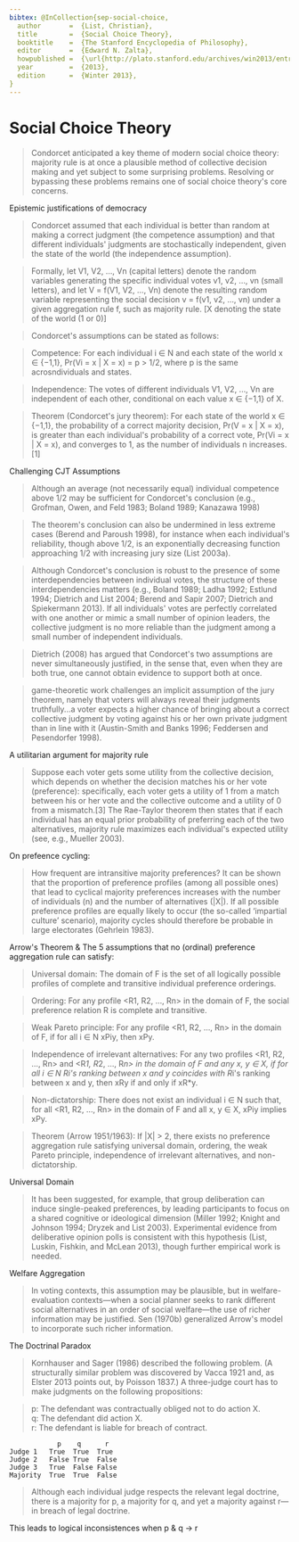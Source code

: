 ```yaml
---
bibtex: @InCollection{sep-social-choice,
  author       =  {List, Christian},
  title        =  {Social Choice Theory},
  booktitle    =  {The Stanford Encyclopedia of Philosophy},
  editor       =  {Edward N. Zalta},
  howpublished =  {\url{http://plato.stanford.edu/archives/win2013/entries/social-choice/}},
  year         =  {2013},
  edition      =  {Winter 2013},
}
---
```


# Social Choice Theory

> Condorcet anticipated a key theme of modern social choice theory: majority rule is at once a plausible method of collective decision making and yet subject to some surprising problems. Resolving or bypassing these problems remains one of social choice theory's core concerns. 

Epistemic justifications of democracy 

> Condorcet assumed that each individual is better than random at making a correct judgment (the competence assumption) and that different individuals' judgments are stochastically independent, given the state of the world (the independence assumption). 

> Formally, let V1, V2, …, Vn (capital letters) denote the random variables generating the specific individual votes v1, v2, …, vn (small letters), and let V = f(V1, V2, …, Vn) denote the resulting random variable representing the social decision v = f(v1, v2, …, vn) under a given aggregation rule f, such as majority rule.  [X denoting the state of the world (1 or 0)]

> Condorcet's assumptions can be stated as follows:

> Competence: For each individual i ∈ N and each state of the world x ∈ {−1,1}, Pr(Vi = x | X = x) = p > 1/2, where p is the same acrosndividuals and states.

> Independence: The votes of different individuals V1, V2, …, Vn are independent of each other, conditional on each value x ∈ {−1,1} of X.

> Theorem (Condorcet's jury theorem): For each state of the world x ∈ {−1,1}, the probability of a correct majority decision, Pr(V = x | X = x), is greater than each individual's probability of a correct vote, Pr(Vi = x | X = x), and converges to 1, as the number of individuals n increases.[1]


Challenging CJT Assumptions

> Although an average (not necessarily equal) individual competence above 1/2 may be sufficient for Condorcet's conclusion (e.g., Grofman, Owen, and Feld 1983; Boland 1989; Kanazawa 1998)

> The theorem's conclusion can also be undermined in less extreme cases (Berend and Paroush 1998), for instance when each individual's reliability, though above 1/2, is an exponentially decreasing function approaching 1/2 with increasing jury size (List 2003a).

> Although Condorcet's conclusion is robust to the presence of some interdependencies between individual votes, the structure of these interdependencies matters (e.g., Boland 1989; Ladha 1992; Estlund 1994; Dietrich and List 2004; Berend and Sapir 2007; Dietrich and Spiekermann 2013). If all individuals' votes are perfectly correlated with one another or mimic a small number of opinion leaders, the collective judgment is no more reliable than the judgment among a small number of independent individuals.

> Dietrich (2008) has argued that Condorcet's two assumptions are never simultaneously justified, in the sense that, even when they are both true, one cannot obtain evidence to support both at once.

> game-theoretic work challenges an implicit assumption of the jury theorem, namely that voters will always reveal their judgments truthfully...a voter expects a higher chance of bringing about a correct collective judgment by voting against his or her own private judgment than in line with it (Austin-Smith and Banks 1996; Feddersen and Pesendorfer 1998).

A utilitarian argument for majority rule

> Suppose each voter gets some utility from the collective decision, which depends on whether the decision matches his or her vote (preference): specifically, each voter gets a utility of 1 from a match between his or her vote and the collective outcome and a utility of 0 from a mismatch.[3] The Rae-Taylor theorem then states that if each individual has an equal prior probability of preferring each of the two alternatives, majority rule maximizes each individual's expected utility (see, e.g., Mueller 2003).

On prefeence cycling:

> How frequent are intransitive majority preferences? It can be shown that the proportion of preference profiles (among all possible ones) that lead to cyclical majority preferences increases with the number of individuals (n) and the number of alternatives (|X|). If all possible preference profiles are equally likely to occur (the so-called ‘impartial culture’ scenario), majority cycles should therefore be probable in large electorates (Gehrlein 1983).

Arrow's Theorem & The 5 assumptions that no (ordinal) preference aggregation rule can satisfy:

> Universal domain: The domain of F is the set of all logically possible profiles of complete and transitive individual preference orderings.

> Ordering: For any profile <R1, R2, …, Rn> in the domain of F, the social preference relation R is complete and transitive.

> Weak Pareto principle: For any profile <R1, R2, …, Rn> in the domain of F, if for all i ∈ N xPiy, then xPy.

> Independence of irrelevant alternatives: For any two profiles <R1, R2, …, Rn> and <R*1, R*2, …, R*n> in the domain of F and any x, y ∈ X, if for all i ∈ N Ri's ranking between x and y coincides with R*i's ranking between x and y, then xRy if and only if xR*y.

> Non-dictatorship: There does not exist an individual i ∈ N such that, for all <R1, R2, …, Rn> in the domain of F and all x, y ∈ X, xPiy implies xPy.

> Theorem (Arrow 1951/1963): If |X| > 2, there exists no preference aggregation rule satisfying universal domain, ordering, the weak Pareto principle, independence of irrelevant alternatives, and non-dictatorship.

Universal Domain

> It has been suggested, for example, that group deliberation can induce single-peaked preferences, by leading participants to focus on a shared cognitive or ideological dimension (Miller 1992; Knight and Johnson 1994; Dryzek and List 2003). Experimental evidence from deliberative opinion polls is consistent with this hypothesis (List, Luskin, Fishkin, and McLean 2013), though further empirical work is needed.

Welfare Aggregation

> In voting contexts, this assumption may be plausible, but in welfare-evaluation contexts—when a social planner seeks to rank different social alternatives in an order of social welfare—the use of richer information may be justified. Sen (1970b) generalized Arrow's model to incorporate such richer information.

The Doctrinal Paradox

> Kornhauser and Sager (1986) described the following problem. (A structurally similar problem was discovered by Vacca 1921 and, as Elster 2013 points out, by Poisson 1837.) A three-judge court has to make judgments on the following propositions:

> p: The defendant was contractually obliged not to do action X.  
> q: The defendant did action X.  
> r: The defendant is liable for breach of contract.  

                p    q      r
    Judge 1   True  True  True
    Judge 2   False True  False
    Judge 3   True  False False
    Majority  True  True  False

> Although each individual judge respects the relevant legal doctrine, there is a majority for p, a majority for q, and yet a majority against r—in breach of legal doctrine.

This leads to logical inconsistences when p & q -> r